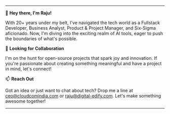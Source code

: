 
---

👋 **Hey there, I'm Raju!**

With 20+ years under my belt, I've navigated the tech world as a Fullstack Developer, Business Analyst, Product & Project Manager, and Six-Sigma aficionado. Now, I'm diving into the exciting realm of AI tools, eager to push the boundaries of what's possible.

👀 **Looking for Collaboration**

I'm on the hunt for open-source projects that spark joy and innovation. If you're passionate about creating something meaningful and have a project in mind, let's connect!

📫 **Reach Out**

Got an idea or just want to chat about tech? Drop me a line at ceo@cloudcomindia.com or raju@digital-edify.com. Let's make something awesome together!

---
